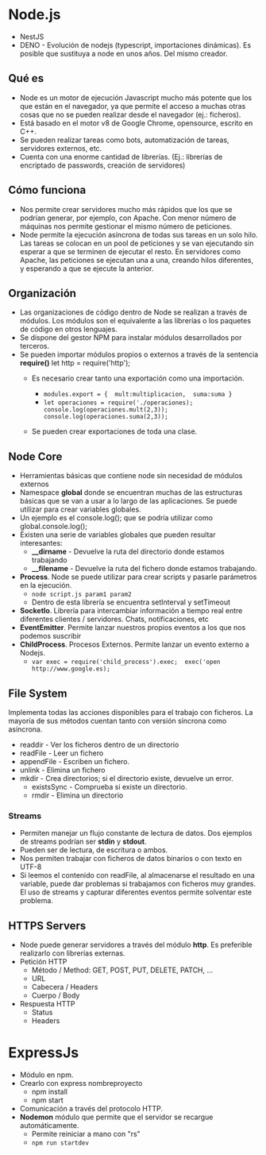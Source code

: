 # Node.js

- NestJS
- DENO - Evolución de nodejs (typescript, importaciones dinámicas). Es posible que sustituya a node en unos años. Del mismo creador.

## Qué es

- Node es un motor de ejecución Javascript mucho más potente que los que están en el navegador, ya que permite el acceso a muchas otras cosas que no se pueden realizar desde el navegador (ej.: ficheros).
- Está basado en el motor v8 de Google Chrome, opensource, escrito en C++.
- Se pueden realizar tareas como bots, automatización de tareas, servidores externos, etc.
- Cuenta con una enorme cantidad de librerías. (Ej.: librerías de encriptado de passwords, creación de servidores)

## Cómo funciona

- Nos permite crear servidores mucho más rápidos que los que se podrían generar, por ejemplo, con Apache. Con menor número de máquinas nos permite gestionar el mismo número de peticiones.
- Node permite la ejecución asíncrona de todas sus tareas en un solo hilo. Las tareas se colocan en un pool de peticiones y se van ejecutando sin esperar a que se terminen de ejecutar el resto. En servidores como Apache, las peticiones se ejecutan una a una, creando hilos diferentes, y esperando a que se ejecute la anterior.

## Organización

- Las organizaciones de código dentro de Node se realizan a través de módulos. Los módulos son el equivalente a las librerías o los paquetes de código en otros lenguajes.
- Se dispone del gestor NPM para instalar módulos desarrollados por terceros.
- Se pueden importar módulos propios o externos a través de la sentencia **require()**
    let http = require('http');
  - Es necesario crear tanto una exportación como una importación.
  
    - ```modules.export = {  mult:multiplicacion,  suma:suma }```
    - ``let operaciones = require('./operaciones);  console.log(operaciones.mult(2,3));  console.log(operaciones.suma(2,3));``
  - Se pueden crear exportaciones de toda una clase.

## Node Core

- Herramientas básicas que contiene node sin necesidad de módulos externos
- Namespace **global** donde se encuentran muchas de las estructuras básicas que se van a usar a lo largo de las aplicaciones. Se puede utilizar para crear variables globales.
- Un ejemplo es el console.log(); que se podría utilizar como global.console.log();
- Existen una serie de variables globales que pueden resultar interesantes:
  - **__dirname** - Devuelve la ruta del directorio donde estamos trabajando
  - **__filename** - Devuelve la ruta del fichero donde estamos trabajando.
- **Process**. Node se puede utilizar para crear scripts y pasarle parámetros en la ejecución.
  - ```node script.js param1 param2```
  - Dentro de esta librería se encuentra setInterval y setTimeout
- **SocketIo**. Librería para intercambiar información a tiempo real entre diferentes clientes / servidores. Chats, notificaciones, etc
- **EventEmitter**. Permite lanzar nuestros propios eventos a los que nos podemos suscribir
- **ChildProcess**. Procesos Externos. Permite lanzar un evento externo a Nodejs.
  - ```var exec = require('child_process').exec;  exec('open http://www.google.es);```

## File System

Implementa todas las acciones disponibles para el trabajo con ficheros. La mayoría de sus métodos cuentan tanto con versión síncrona como asíncrona.
  - readdir - Ver los ficheros dentro de un directorio
  - readFile - Leer un fichero
  - appendFile - Escriben un fichero.
  - unlink - Elimina un fichero
  - mkdir - Crea directorios; si el directorio existe, devuelve un error.
    - existsSync - Comprueba si existe un directorio.
    - rmdir - Elimina un directorio

### Streams

- Permiten manejar un flujo constante de lectura de datos. Dos ejemplos de streams podrían ser **stdin** y **stdout**.
- Pueden ser de lectura, de escritura o ambos.
- Nos permiten trabajar con ficheros de datos binarios o con texto en UTF-8
- Si leemos el contenido con readFile, al almacenarse el resultado en una variable, puede dar problemas si trabajamos con ficheros muy grandes. El uso de streams y capturar diferentes eventos permite solventar este problema.

## HTTPS Servers

- Node puede generar servidores a través del módulo **http**. Es preferible realizarlo con librerías externas.
- Petición HTTP
  - Método / Method: GET, POST, PUT, DELETE, PATCH, ...
  - URL
  - Cabecera / Headers
  - Cuerpo / Body
- Respuesta HTTP
  - Status
  - Headers

# ExpressJs

- Módulo en npm.
- Crearlo con express nombreproyecto
  - npm install
  - npm start
- Comunicación a través del protocolo HTTP.
- **Nodemon** módulo que permite que el servidor se recargue automáticamente.
  - Permite reiniciar a mano con "rs"
  - ```npm run startdev```
